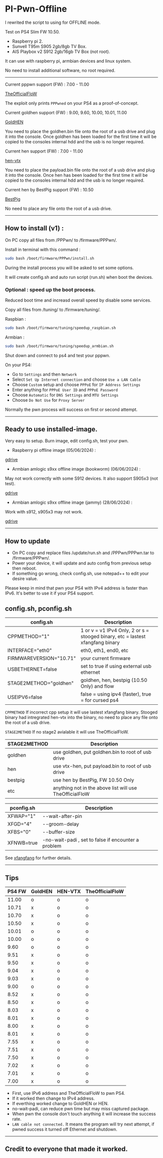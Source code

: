# PI-Pwn-Offline

I rewrited the script to using for OFFLINE mode.

Test on PS4 Slim FW 10.50.
- Raspberry pi 2.
- Sunvell T95m S905 2gb/8gb TV Box.
- AIS Playbox v2 S912 2gb/16gb TV Box (not root).

It can use with raspberry pi, armbian devices and linux system.

No need to install additional software, no root required.

---------------------------------------------------------------------------------------

Current pppwn support          (FW) : 7.00 - 11.00

[TheOfficialFloW](https://github.com/TheOfficialFloW/PPPwn)

The exploit only prints `PPPwned` on your PS4 as a proof-of-concept.

Current goldhen support        (FW) : 9.00, 9.60, 10.00, 10.01, 11.00

[GoldHEN](https://github.com/GoldHEN/GoldHEN/releases)

You need to place the goldhen.bin file onto the root of a usb drive and plug it into the console.
Once goldhen has been loaded for the first time it will be copied to the consoles internal hdd and the usb is no longer required.

Current hen support            (FW) : 7.00 - 11.00

[hen-vtx](https://github.com/EchoStretch/ps4-hen-vtx/releases)

You need to place the payload.bin file onto the root of a usb drive and plug it into the console.
Once hen has been loaded for the first time it will be copied to the consoles internal hdd and the usb is no longer required.

Current hen by BestPig support (FW) : 10.50

[BestPig](https://github.com/BestPig/ps4-hen-vtx/releases)

No need to place any file onto the root of a usb drive.

---------------------------------------------------------------------------------------


## How to install (v1) :

On PC copy all files from /PPPwn/ to /firmware/PPPwn/.

Install in terminal with this command :

```sh
sudo bash /boot/firmware/PPPwn/install.sh
```

During the install process you will be asked to set some options.

It will create config.sh and auto run script (run.sh) when boot the devices.

### Optional : speed up the boot process.

Reduced boot time and increasd overall speed by disable some services.

Copy all files from /tuning/ to /firmware/tuning/.

Raspbian :

```sh
sudo bash /boot/firmware/tuning/speedup_raspbian.sh
```

Armbian :

```sh
sudo bash /boot/firmware/tuning/speedup_armbian.sh
```

Shut down and connect to ps4 and test your pppwn.

On your PS4:

- Go to `Settings` and then `Network`
- Select `Set Up Internet connection` and choose `Use a LAN Cable`
- Choose `Custom` setup and choose `PPPoE` for `IP Address Settings`
- Enter anything for `PPPoE User ID` and `PPPoE Password`
- Choose `Automatic` for `DNS Settings` and `MTU Settings`
- Choose `Do Not Use` for `Proxy Server`

Normally the pwn process will success on first or second attempt.

---------------------------------------------------------------------------------------

## Ready to use installed-image.

Very easy to setup. Burn image, edit config.sh, test your pwn.

- Raspberry pi offline image (05/06/2024) :

[gdrive](https://drive.google.com/file/d/1B77cpOlqDezk_ZGb8Iq76Zwk2XyXiXLm/view)


- Armbian amlogic s9xx offline image (bookworm) (06/06/2024) :

May not work correctly with some S912 devices.
It also support S905x3 (not test).

[gdrive](https://drive.google.com/file/d/1lJDEnSDJddFn1aSHEMuiIIfhtkltQSNp/view)

- Armbian amlogic s9xx offline image (jammy) (28/06/2024) :

Work with s912, s905x3 may not work.

[gdrive](https://drive.google.com/file/d/1mxTshlN3Tv2iloabUE5FnuMjext5IycF/view)

---------------------------------------------------------------------------------------

## How to update

- On PC copy and replace files /update/run.sh and /PPPwn/PPPwn.tar to /firmware/PPPwn/.
- Power your device, it will update and auto config from previous setup then reboot.
- If something go wrong, check config.sh, use notepad++ to edit your desire value.

Please keep in mind that pwn your PS4 with IPv4 address is faster than IPv6.
It's better to use it if your PS4 support.

## config.sh, pconfig.sh

| config.sh | Description |
| --- | --- |
| CPPMETHOD="1" | 1 or v = v1 IPv4 Only, 2 or s = stooged binary, etc = lastest xfangfang binary |
| INTERFACE="eth0" | eth0, eth1, end0, etc |
| FIRMWAREVERSION="10.71" | your current firmware |
| USBETHERNET=false | set to true if using external usb ethernet |
| STAGE2METHOD="goldhen" | goldhen, hen, bestpig (10.50 Only) and flow |
| USEIPV6=false | false = using ipv4 (faster), true = for cursed ps4 |

`CPPMETHOD` If incorrect cpp setup it will use lastest xfangfang binary.
Stooged binary had intregrated hen-vtx into the binary, no need to place any file onto the root of a usb drive.

`STAGE2METHOD` If no stage2 avialable it will use TheOfficialFloW.

| STAGE2METHOD | Description |
| --- | --- |
| goldhen | use goldhen, put goldhen.bin to root of usb drive |
| hen | use vtx-hen, put payload.bin to root of usb drive |
| bestpig | use hen by BestPig, FW 10.50 Only |
| etc | anything not in the above list will use TheOfficialFloW |

| pconfig.sh | Description |
| --- | --- |
| XFWAP="1" | --wait-after-pin |
| XFGD="4" | --groom-delay |
| XFBS="0" | --buffer-size |
| XFNWB=true | -no-wait-padi , set to false if encounter a problem |

See [xfangfang](https://github.com/xfangfang/PPPwn_cpp) for further details.

---------------------------------------------------------------------------------------

## Tips

| PS4 FW | GoldHEN | HEN-VTX | TheOfficialFloW |
| --- | --- | --- | --- |
| 11.00 | o | o | o |
| 10.71 | x | o | o |
| 10.70 | x | o | o |
| 10.50 | x | o | o |
| 10.01 | o | o | o |
| 10.00 | o | o | o |
| 9.60 | o | o | o |
| 9.51 | x | o | o |
| 9.50 | x | o | o |
| 9.04 | x | o | o |
| 9.03 | x | o | o |
| 9.00 | o | o | o |
| 8.52 | x | o | o |
| 8.50 | x | o | o |
| 8.03 | x | o | o |
| 8.01 | x | o | o |
| 8.00 | x | o | o |
| 8.01 | x | o | o |
| 7.55 | x | o | o |
| 7.51 | x | o | o |
| 7.50 | x | o | o |
| 7.02 | x | o | o |
| 7.01 | x | o | o |
| 7.00 | x | o | o |

- First, use IPv6 address and TheOfficialFloW to pwn PS4.
- If it worked then change to IPv4 address.
- If everthing worked change to GoldHEN or HEN.
- no-wait-padi, can reduce pwn time but may miss captured package.
- When pwn the console don't touch anything it will increase the success rate.
- `LAN cable not connected.` It means the program will try next attempt, if pwned success it turned off Ethernet and shutdown.
 
---------------------------------------------------------------------------------------

## Credit to everyone that made it worked.
